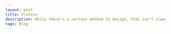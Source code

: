 ```yaml
---
layout: post
title: Process
description: While there's a certain method to design, that isn't always the case when you design for a team.
tags: Blog
---
```


